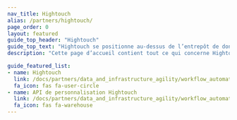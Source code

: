 ```yaml
---
nav_title: Hightouch
alias: /partners/hightouch/
page_order: 0
layout: featured
guide_top_header: "Hightouch"
guide_top_text: "Hightouch se positionne au-dessus de l’entrepôt de données et permet aux utilisateurs finaux de déplacer les données vers l’outil final de leur choix."
description: "Cette page d’accueil contient tout ce qui concerne Hightouch, y compris des conseils d’intégration et un aperçu de l’API de personnalisation Hightouch."

guide_featured_list:
- name: Hightouch
  link: /docs/partners/data_and_infrastructure_agility/workflow_automation/hightouch/hightouch/
  fa_icon: fas fa-user-circle
- name: API de personnalisation Hightouch
  link: /docs/partners/data_and_infrastructure_agility/workflow_automation/hightouch/hightouch_personalization_api/
  fa_icon: fas fa-warehouse
---
```


<br> 